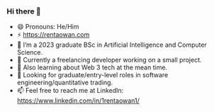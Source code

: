 ### Hi there 👋

<!--
**ren-tao01/ren-tao01** is a ✨ _special_ ✨ repository because its `README.md` (this file) appears on your GitHub profile.
- 👯 I’m looking to collaborate on ...
- 🤔 I’m looking for help with ...
- 🔭 Ion!!!
- 💬 Ask me about ...
- 📫 How to reach me: ...
-->

- 😄 Pronouns: He/Him
- ⚡ https://rentaowan.com
- 🌱 I’m a 2023 graduate BSc in Artificial Intelligence and Computer Science.
- :beginner: Currently a freelancing developer working on a small project.
- 🔭 Also learning about Web 3 tech at the mean time.
- 🤝 Looking for graduate/entry-level roles in software engineering/quantitative trading.
- 📫 Feel free to reach me at LinkedIn: https://www.linkedin.com/in/1rentaowan1/
